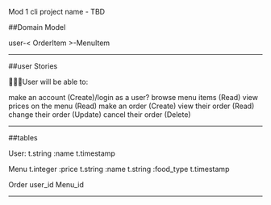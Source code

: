 
Mod 1 cli project name - TBD

##Domain Model

user-< OrderItem >-MenuItem
____________________________________
##user Stories

👨🏻‍💻User will be able to:

make an account (Create)/login as a user?
browse menu items (Read)
view prices on the menu (Read)
make an order (Create)
view their order (Read)
change their order (Update)
cancel their order (Delete)
____________________________________
##tables

User:
  t.string :name
  t.timestamp

Menu
  t.integer :price
  t.string :name
  t.string :food_type
  t.timestamp

Order
  user_id
  Menu_id
____________________________________

